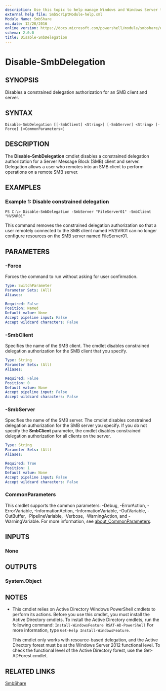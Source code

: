 ```yaml
---
description: Use this topic to help manage Windows and Windows Server technologies with Windows PowerShell.
external help file: SmbScriptModule-help.xml
Module Name: SmbShare
ms.date: 12/20/2016
online version: https://docs.microsoft.com/powershell/module/smbshare/disable-smbdelegation?view=windowsserver2022-ps&wt.mc_id=ps-gethelp
schema: 2.0.0
title: Disable-SmbDelegation
---
```


# Disable-SmbDelegation

## SYNOPSIS
Disables a constrained delegation authorization for an SMB client and server.

## SYNTAX

```
Disable-SmbDelegation [[-SmbClient] <String>] [-SmbServer] <String> [-Force] [<CommonParameters>]
```

## DESCRIPTION
The **Disable-SmbDelegation** cmdlet disables a constrained delegation authorization for a Server Message Block (SMB) client and server.
Delegation allows a user who remotes into an SMB client to perform operations on a remote SMB server.

## EXAMPLES

### Example 1: Disable constrained delegation
```
PS C:\> Disable-SmbDelegation -SmbServer "FileServer01" -SmbClient "HVSVR01"
```

This command removes the constrained delegation authorization so that a user remotely connected to the SMB client named HVSVR01 can no longer configure resources on the SMB server named FileServer01.

## PARAMETERS

### -Force
Forces the command to run without asking for user confirmation.

```yaml
Type: SwitchParameter
Parameter Sets: (All)
Aliases: 

Required: False
Position: Named
Default value: None
Accept pipeline input: False
Accept wildcard characters: False
```

### -SmbClient
Specifies the name of the SMB client.
The cmdlet disables constrained delegation authorization for the SMB client that you specify.

```yaml
Type: String
Parameter Sets: (All)
Aliases: 

Required: False
Position: 0
Default value: None
Accept pipeline input: False
Accept wildcard characters: False
```

### -SmbServer
Specifies the name of the SMB server.
The cmdlet disables constrained delegation authorization for the SMB server you specify.
If you do not specify the **SmbClient** parameter, the cmdlet disables constrained delegation authorization for all clients on the server.

```yaml
Type: String
Parameter Sets: (All)
Aliases: 

Required: True
Position: 1
Default value: None
Accept pipeline input: False
Accept wildcard characters: False
```

### CommonParameters
This cmdlet supports the common parameters: -Debug, -ErrorAction, -ErrorVariable, -InformationAction, -InformationVariable, -OutVariable, -OutBuffer, -PipelineVariable, -Verbose, -WarningAction, and -WarningVariable. For more information, see [about_CommonParameters](https://go.microsoft.com/fwlink/?LinkID=113216).

## INPUTS

### None

## OUTPUTS

### System.Object
## NOTES
* This cmdlet relies on Active Directory Windows PowerShell cmdlets to perform its actions. Before you use this cmdlet, you must install the Active Directory cmdlets. To install the Active Directory cmdlets, run the following command: 
`Install-WindowsFeature RSAT-AD-PowerShell`
For more information, type `Get-Help Install-WindowsFeature`.

  This cmdlet only works with resource-based delegation, and the Active Directory forest must be at the Windows Server 2012 functional level.
To check the functional level of the Active Directory forest, use the Get-ADForest cmdlet.

## RELATED LINKS

[SmbShare](./SmbShare.md)

